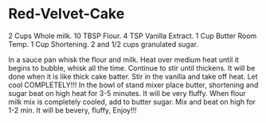 # Red-Velvet-Cake

2 Cups Whole milk.
10 TBSP Flour.
4 TSP Vanilla Extract.
1 Cup Butter Room Temp.
1 Cup Shortening.
2 and 1/2 cups granulated sugar.

In a sauce pan whisk the flour and milk.
Heat over medium heat until it begins to bubble, whisk all the time. Continue to stir until thickens. It will be done when it is like thick cake batter. Stir in the vanilla and take off heat. Let cool COMPLETELY!!!
In the bowl of stand mixer place butter, shortening and sugar beat on high heat for 3-5 minutes. It will be very fluffy.
When flour milk mix is completely cooled, add to butter sugar. Mix and beat on high for 1-2 min. It will be bevery, fluffy, Enjoy!!!